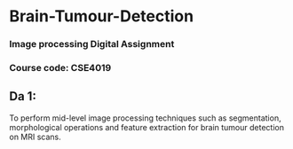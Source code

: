 # Brain-Tumour-Detection
### Image processing Digital Assignment
### Course code: CSE4019 

## Da 1: 
To perform mid-level image processing techniques such as segmentation, morphological operations and feature extraction for brain tumour detection on MRI scans.
